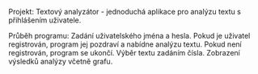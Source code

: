 Projekt: Textový analyzátor - jednoduchá aplikace pro analýzu textu s přihlášením uživatele.

Průběh programu:
  Zadání uživatelského jména a hesla. 
  Pokud je uživatel registrován, program jej pozdraví a nabídne analýzu textu. 
  Pokud není registrován, program se ukončí. 
  Výběr textu zadáním čísla. 
  Zobrazení výsledků analýzy včetně grafu. 
